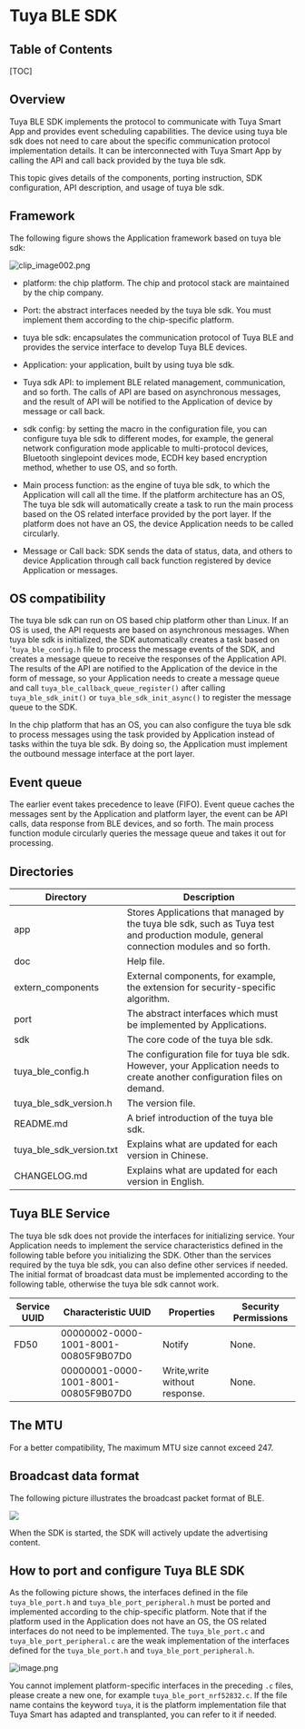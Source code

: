 # Tuya BLE SDK

## Table of Contents

[TOC]

## Overview

Tuya BLE SDK implements the protocol to communicate with Tuya Smart App and provides event scheduling capabilities. The device using tuya ble sdk does not need to care about the specific communication protocol implementation details. It can be interconnected with Tuya Smart App by calling the API and call back provided by the tuya ble sdk.

This topic gives details of the components, porting instruction, SDK configuration, API description, and usage of tuya ble sdk.

## Framework

The following figure shows the Application framework based on tuya ble sdk:

![clip_image002.png](https://airtake-public-data.oss-cn-hangzhou.aliyuncs.com/goat/20200310/4de0b2ed979d4b5593ee00f2793ca99b.png)

- platform: the chip platform. The chip and protocol stack are maintained by the chip company.

- Port: the abstract interfaces needed by the  tuya ble sdk. You must implement them according to the chip-specific platform.

- tuya ble sdk: encapsulates the communication protocol of Tuya BLE and provides the service interface to develop Tuya BLE devices.

- Application: your application, built by using tuya ble sdk.

- Tuya sdk API: to implement BLE related management, communication, and so forth. The calls of API are based on asynchronous messages, and the result of API will be notified to the Application of device by message or call back.

- sdk config: by setting the macro in the configuration file, you can configure tuya ble sdk to different modes, for example, the general network configuration mode applicable to multi-protocol devices, Bluetooth singlepoint devices mode, ECDH key based encryption method, whether to use OS, and so forth.

- Main process function: as the engine of tuya ble sdk, to which the Application will call all the time. If the platform architecture has an OS, The tuya ble sdk will automatically create a task to run the main process based on the OS related interface provided by the port layer. If the platform does not have an OS, the device Application needs to be called circularly.

- Message or Call back: SDK sends the data of status, data, and others to device Application through call back function registered by device Application or messages.

## OS compatibility

The tuya ble sdk can run on OS based chip platform other than Linux. If an OS is used, the API requests are based on asynchronous messages. When tuya ble sdk is initialized, the SDK automatically creates a task based on '`tuya_ble_config.h` file to process the message events of the SDK, and creates a message queue to receive the responses of the Application API. The results of the API are notified to the Application of the device in the form of message, so your Application needs to create a message queue and call `tuya_ble_callback_queue_register()` after calling `tuya_ble_sdk_init()` or `tuya_ble_sdk_init_async()` to register the message queue to the SDK.

In the chip platform that has an OS, you can also configure the tuya ble sdk to process messages using the task provided by Application instead of tasks within the tuya ble sdk. By doing so, the Application must implement the outbound message interface at the port layer. 

## Event queue

The earlier event takes precedence to leave (FIFO). Event queue caches the messages sent by the Application and platform layer, the event can be API calls, data response from BLE devices, and so forth. The main process function module circularly queries the message queue and takes it out for processing.

## Directories

| **Directory**               | **Description**                                              |
| --------------------------- | ------------------------------------------------------------ |
| app                         | Stores Applications that managed by the tuya ble sdk, such as Tuya test and production module, general connection modules and so forth. |
| doc                         | Help file.                                                   |
| extern\_components          | External components, for example, the extension for security-specific algorithm. |
| port                        | The abstract interfaces which must be implemented by Applications. |
| sdk                         | The core code of the tuya ble sdk.                           |
| tuya\_ble\_config.h         | The configuration file for tuya ble sdk. However, your Application needs to create another configuration files on demand. |
| tuya\_ble\_sdk\_version.h   | The version file.                                            |
| README.md                   | A brief introduction of the tuya ble sdk.                    |
| tuya\_ble\_sdk\_version.txt | Explains what are updated for each version in Chinese.       |
| CHANGELOG.md                | Explains what are updated for each version in English.       |

##  Tuya BLE Service

The tuya ble sdk does not provide the interfaces for initializing service. Your Application needs to implement the service characteristics defined in the following table before you initializing the SDK. Other than the services required by the tuya ble sdk, you can also define other services if needed. The initial format of broadcast data must be implemented according to the following table, otherwise the tuya ble sdk cannot work.

| **Service UUID** | **Characteristic UUID**              | **Properties**                | **Security Permissions** |
| ---------------- | ------------------------------------ | ----------------------------- | ------------------------ |
| FD50             | 00000002-0000-1001-8001-00805F9B07D0 | Notify                        | None.                    |
|                  | 00000001-0000-1001-8001-00805F9B07D0 | Write,write without response. | None.                    |

## The MTU

For a better compatibility, The maximum MTU size cannot exceed 247.

## Broadcast data format

The following picture illustrates the broadcast packet format of BLE.

![](https://images.tuyacn.com/fe-static/docs/img/a48b425f-19e7-40c1-986e-11f082416b49.png)

When the SDK is started, the SDK will actively update the advertising content.

## How to port and configure Tuya BLE SDK

As the following picture shows, the interfaces defined in the file `tuya_ble_port.h` and `tuya_ble_port_peripheral.h` must be ported and implemented according to the chip-specific platform. Note that if the platform used in the Application does not have an OS, the OS related interfaces do not need to be implemented. The `tuya_ble_port.c` and `tuya_ble_port_peripheral.c` are the weak implementation of the interfaces defined for the `tuya_ble_port.h` and `tuya_ble_port_peripheral.h`.

![image.png](https://airtake-public-data-1254153901.cos.ap-shanghai.myqcloud.com/goat/20200606/feac2f6cf3c847a7a0b12077b435fac3.png)

You cannot implement platform-specific interfaces in the preceding `.c` files, please create a new one, for example `tuya_ble_port_nrf52832.c`. If the file name contains the keyword `tuya`, it is the platform implementation file that Tuya Smart has adapted and transplanted, you can refer to it if needed.

